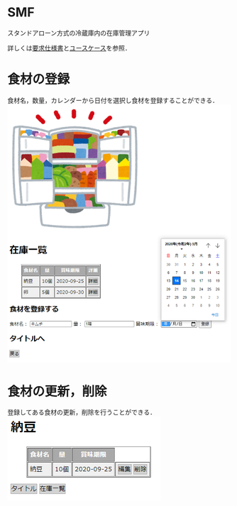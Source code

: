 # SMF
スタンドアローン方式の冷蔵庫内の在庫管理アプリ

詳しくは[要求仕様書](./specifications/specifications.md)と[ユースケース](./usecase)を参照．

# 食材の登録
食材名，数量，カレンダーから日付を選択し食材を登録することができる．
![register](https://github.com/kimura-12/SMF/blob/master/assets/register.png)

# 食材の更新，削除　
登録してある食材の更新，削除を行うことができる．
![update](https://github.com/kimura-12/SMF/blob/master/assets/update.png) 

